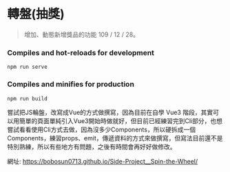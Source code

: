 # 轉盤(抽獎)
> 增加、動態新增獎品的功能 109 / 12 / 28。

### Compiles and hot-reloads for development
```
npm run serve
```

### Compiles and minifies for production
```
npm run build
```

嘗試把JS輪盤，改寫成Vue的方式做撰寫，因為目前在自學 Vue3 階段，其實可以用簡單的頁面單純引入Vue3開始時做就好，但目前已經練習完到Cli部分，也想嘗試看看使用Cli方式去做，因為沒多少Components，所以硬拆成一個Components，練習props、emit，傳遞資料的方式來做撰寫，但寫法目前還不是特別熟練，所以有些地方有問題，之後有時間會再好好做修改。

網址: https://bobosun0713.github.io/Side-Project__Spin-the-Wheel/
